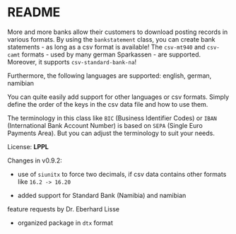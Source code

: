 # README #

More and more banks allow their customers to download posting
records in various formats. By using the `bankstatement` class,
you can create bank statements - as long as a csv format is
available! The `csv-mt940` and `csv-camt` formats - used by
many german Sparkassen - are supported. Moreover, it supports
`csv-standard-bank-na`!

Furthermore, the following languages are supported: english,
german, namibian

You can quite easily add support for other languages or csv
formats. Simply define the order of the keys in the csv data
file and how to use them.

The terminology in this class like `BIC` (Business Identifier
Codes) or `IBAN` (International Bank Account Number) is based on
`SEPA` (Single Euro Payments Area). But you can adjust the
terminology to suit your needs.

License: **LPPL**

Changes in v0.9.2:

* use of `siunitx` to force two decimals, if csv data contains
  other formats like `16.2 -> 16.20`

* added support for Standard Bank (Namibia) and namibian

feature requests by Dr. Eberhard Lisse

* organized package in `dtx` format
